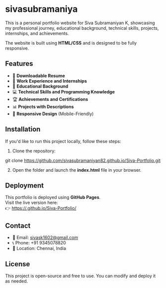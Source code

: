 # sivasubramaniya

This is a personal portfolio website for Siva Subramaniyan K, showcasing my professional journey, educational background, technical skills, projects, internships, and achievements.

The website is built using **HTML/CSS** and is designed to be fully responsive.

## Features
- 📄 **Downloadable Resume**  
- 💼 **Work Experience and Internships**  
- 📜 **Educational Background**  
- 💻 **Technical Skills and Programming Knowledge**  
- 🏆 **Achievements and Certifications**  
- 📊 **Projects with Descriptions**  
- 📱 **Responsive Design** (Mobile-Friendly)

## Installation
If you'd like to run this project locally, follow these steps:

1. Clone the repository:

git clone https://github.com/sivasubramaniyan82.github.io/Siva-Portfolio.git

2. Open the folder and launch the **index.html** file in your browser.


## Deployment
This portfolio is deployed using **GitHub Pages**.  
Visit the live version here:  
👉 [https://<your-username>.github.io/Siva-Portfolio/](https://sivasubramaniyan82.github.io/Siva-Portfolio/) 

## Contact
- 📧 Email: sivask1602@gmail.com  
- 📞 Phone: +91 9345078820  
- 📍 Location: Chennai, India

## License
This project is open-source and free to use. You can modify and deploy it as needed.